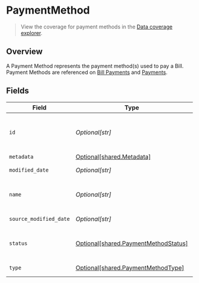 # PaymentMethod

> View the coverage for payment methods in the <a className="external" href="https://knowledge.codat.io/supported-features/accounting?view=tab-by-data-type&dataType=paymentMethods" target="_blank">Data coverage explorer</a>.

## Overview

A Payment Method represents the payment method(s) used to pay a Bill. Payment Methods are referenced on [Bill Payments](https://docs.codat.io/sync-for-payables-api#/schemas/BillPayment) and [Payments](https://docs.codat.io/sync-for-payables-api#/schemas/Payment).


## Fields

| Field                                                                              | Type                                                                               | Required                                                                           | Description                                                                        | Example                                                                            |
| ---------------------------------------------------------------------------------- | ---------------------------------------------------------------------------------- | ---------------------------------------------------------------------------------- | ---------------------------------------------------------------------------------- | ---------------------------------------------------------------------------------- |
| `id`                                                                               | *Optional[str]*                                                                    | :heavy_minus_sign:                                                                 | Unique identifier for the payment method.                                          |                                                                                    |
| `metadata`                                                                         | [Optional[shared.Metadata]](../../models/shared/metadata.md)                       | :heavy_minus_sign:                                                                 | N/A                                                                                |                                                                                    |
| `modified_date`                                                                    | *Optional[str]*                                                                    | :heavy_minus_sign:                                                                 | N/A                                                                                | 2022-10-23T00:00:00.000Z                                                           |
| `name`                                                                             | *Optional[str]*                                                                    | :heavy_minus_sign:                                                                 | Name of the payment method.                                                        |                                                                                    |
| `source_modified_date`                                                             | *Optional[str]*                                                                    | :heavy_minus_sign:                                                                 | N/A                                                                                | 2022-10-23T00:00:00.000Z                                                           |
| `status`                                                                           | [Optional[shared.PaymentMethodStatus]](../../models/shared/paymentmethodstatus.md) | :heavy_minus_sign:                                                                 | Status of the Payment Method.                                                      |                                                                                    |
| `type`                                                                             | [Optional[shared.PaymentMethodType]](../../models/shared/paymentmethodtype.md)     | :heavy_minus_sign:                                                                 | Method of payment.                                                                 |                                                                                    |